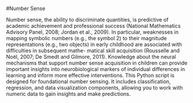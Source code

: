 

#Number Sense

Number sense, the ability to discriminate quantities, is predictive of academic achievement and professional success (National Mathematics Advisory Panel, 2008; Jordan et al., 2009). In particular, weaknesses in mapping symbolic numbers (e.g., the symbol 2) to their magnitude representations (e.g., two objects) in early childhood are associated with difficulties in subsequent mathe- matical skill acquisition (Rousselle and Noël, 2007; De Smedt and Gilmore, 2011). Knowledge about the neural mechanisms that support number sense acquisition in children can provide important insights into neurobiological markers of individual differences in learning and inform more effective interventions. This Python script is designed for foundational number sensing. It includes classification, regression, and data visualization components, allowing you to work with numeric data to gain insights and make predictions.

